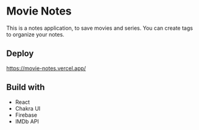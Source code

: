 # Movie Notes
This is a notes application, to save movies and series. You can create tags to organize your notes.

## Deploy
https://movie-notes.vercel.app/

## Build with

 - React
 - Chakra UI
 - Firebase
 - IMDb API 